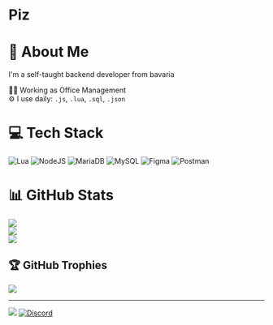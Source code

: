 # Piz

# :rocket: About Me
I'm a self-taught backend developer from bavaria

:man_technologist: Working as Office Management<br>:gear: I use daily: ``.js``, ``.lua``, ``.sql``, ``.json``

# :computer: Tech Stack
![Lua](https://img.shields.io/badge/lua-%232C2D72.svg?style=for-the-badge&logo=lua&logoColor=white) ![NodeJS](https://img.shields.io/badge/node.js-6DA55F?style=for-the-badge&logo=node.js&logoColor=white) ![MariaDB](https://img.shields.io/badge/MariaDB-003545?style=for-the-badge&logo=mariadb&logoColor=white) ![MySQL](https://img.shields.io/badge/mysql-4479A1.svg?style=for-the-badge&logo=mysql&logoColor=white) ![Figma](https://img.shields.io/badge/figma-%23F24E1E.svg?style=for-the-badge&logo=figma&logoColor=white) ![Postman](https://img.shields.io/badge/Postman-FF6C37?style=for-the-badge&logo=postman&logoColor=white)

# :bar_chart: GitHub Stats
![](https://github-readme-stats.vercel.app/api?username=p3iz&theme=dark&hide_border=false&include_all_commits=true&count_private=true)<br/>
![](https://github-readme-streak-stats.herokuapp.com/?user=p3iz&theme=dark&hide_border=false)<br/>
![](https://github-readme-stats.vercel.app/api/top-langs/?username=p3iz&theme=dark&hide_border=false&include_all_commits=true&count_private=true&layout=compact)

## :trophy: GitHub Trophies
![](https://github-profile-trophy.vercel.app/?username=p3iz&theme=radical&no-frame=false&no-bg=true&margin-w=4)

---
[![](https://visitcount.itsvg.in/api?id=p3iz&icon=0&color=0)](https://visitcount.itsvg.in)
[![Discord](https://img.shields.io/badge/Discord-%237289DA.svg?logo=discord&logoColor=white)](https://discord.com/users/848248238866825246) 
